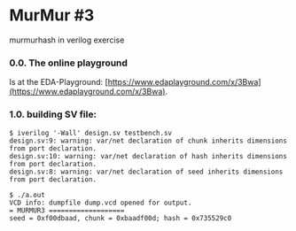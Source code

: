 # MurMur #3
murmurhash in verilog exercise 

### 0.0. The online playground
Is at the EDA-Playground: [https://www.edaplayground.com/x/3Bwa](https://www.edaplayground.com/x/3Bwa).

### 1.0. building SV file:
    $ iverilog '-Wall' design.sv testbench.sv
    design.sv:9: warning: var/net declaration of chunk inherits dimensions from port declaration.
    design.sv:10: warning: var/net declaration of hash inherits dimensions from port declaration.
    design.sv:8: warning: var/net declaration of seed inherits dimensions from port declaration.
    
    $ ./a.out 
    VCD info: dumpfile dump.vcd opened for output.
    = MURMUR3 ===================
    seed = 0xf00dbaad, chunk = 0xbaadf00d; hash = 0x735529c0


